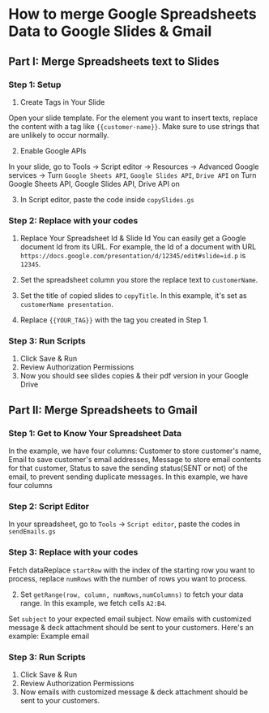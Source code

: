 # How to merge Google Spreadsheets Data to Google Slides & Gmail
## Part I: Merge Spreadsheets text to Slides
### Step 1: Setup
1. Create Tags in Your Slide

Open your slide template. For the element you want to insert texts, replace the content with a tag like `{{customer-name}}`. Make sure to use strings that are unlikely to occur normally.

2. Enable Google APIs

In your slide, go to Tools -> Script editor -> Resources -> Advanced Google services -> Turn `Google Sheets API`, `Google Slides API`, `Drive API` on
Turn Google Sheets API, Google Slides API, Drive API on

3. In Script editor, paste the code inside `copySlides.gs`


### Step 2: Replace with your codes
1. Replace Your Spreadsheet Id & Slide Id
You can easily get a Google document Id from its URL. For example, the Id of a document with URL `https://docs.google.com/presentation/d/12345/edit#slide=id.p` is `12345`.

2. Set the spreadsheet column you store the replace text to `customerName`.

3. Set the title of copied slides to `copyTitle`. In this example, it's set as `customerName presentation`.

4. Replace `{{YOUR_TAG}}` with the tag you created in Step 1.

### Step 3: Run Scripts
1. Click Save & Run 
2. Review Authorization Permissions
3. Now you should see slides copies & their pdf version in your Google Drive

## Part II: Merge Spreadsheets to Gmail
### Step 1: Get to Know Your Spreadsheet Data
In the example, we have four columns: Customer to store customer's name, Email to save customer's email addresses, Message to store email contents for that customer, Status to save the sending status(SENT or not) of the email, to prevent sending duplicate messages.
In this example, we have four columns

### Step 2: Script Editor
In your spreadsheet, go to `Tools` -> `Script editor`, paste the codes in `sendEmails.gs`

### Step 3: Replace with your codes

Fetch dataReplace `startRow` with the index of the starting row you want to process, replace `numRows` with the number of rows you want to process.

2. Set `getRange(row, column, numRows,numColumns)` to fetch your data range. In this example, we fetch cells `A2:B4`.

Set `subject` to your expected email subject.
Now emails with customized message & deck attachment should be sent to your customers. Here's an example:
Example email

### Step 3: Run Scripts
1. Click Save & Run 
2. Review Authorization Permissions
3. Now emails with customized message & deck attachment should be sent to your customers.
